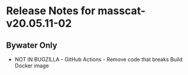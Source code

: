 
# Release Notes for masscat-v20.05.11-02

## Bywater Only

- NOT IN BUGZILLA - GitHub Actions - Remove code that breaks Build Docker image


